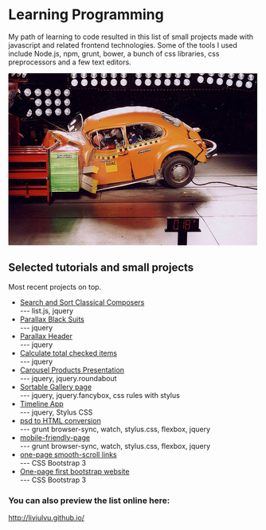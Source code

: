 # Learning Programming

My path of learning to code resulted in this list of small projects made with javascript and related frontend technologies. Some of the tools I used include Node.js, npm, grunt, bower, a bunch of css libraries, css preprocessors and a few text editors.  

![](https://raw.githubusercontent.com/LiviuLvu/LiviuLvu.github.io/master/images/frontcrash.jpg)  

## Selected tutorials and small projects  
Most recent projects on top.  

* [Search and Sort Classical Composers](http://liviulvu.github.io/composers-list/)  
    --- list.js, jquery   
* [Parallax Black Suits](http://liviulvu.github.io/parallax-dark-suits/)  
    --- jquery  
* [Parallax Header](http://liviulvu.github.io/parallax-cello-header/)  
    --- jquery  
* [Calculate total checked items](http://liviulvu.github.io/calculator-options-cost/)  
    --- jquery  
* [Carousel Products Presentation](http://liviulvu.github.io/learning-carousel/)  
    --- jquery, jquery.roundabout  
* [Sortable Gallery page](http://liviulvu.github.io/learning-sortable-gallery/)  
    --- jquery, jquery.fancybox, css rules with stylus  
* [Timeline App](http://liviulvu.github.io/learning-timeline-jquery/)  
    --- jquery, Stylus CSS  
* [psd to HTML conversion](http://liviulvu.github.io/home-agency/)  
    --- grunt browser-sync, watch, stylus.css, flexbox, jquery  
* [mobile-friendly-page](http://liviulvu.github.io/mobile-friendly-page)  
    --- grunt browser-sync, watch, stylus.css, flexbox, jquery  
* [one-page smooth-scroll links](https://liviuLvu.github.io/bootstrap3-smoothscroll)  
    --- CSS Bootstrap 3  
* [One-page first bootstrap website](https://liviuLvu.github.io/bootstrap3-onepage-learning)  
    --- CSS Bootstrap 3  


### You can also preview the list online here:  
http://liviulvu.github.io/   

